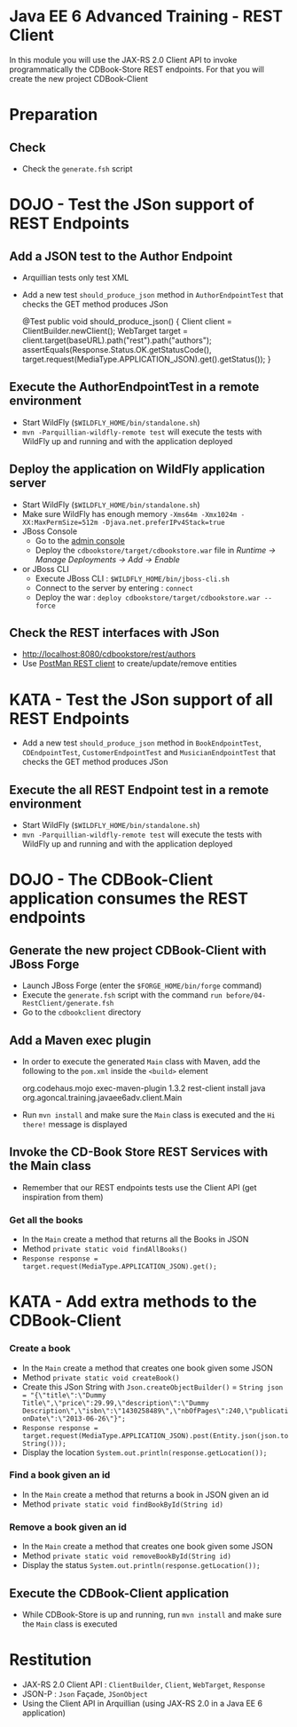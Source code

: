 # Java EE 6 Advanced Training - REST Client

In this module you will use the JAX-RS 2.0 Client API to invoke programmatically the CDBook-Store REST endpoints. For that you will create the new project CDBook-Client

# Preparation

## Check

* Check the `generate.fsh` script

# DOJO - Test the JSon support of REST Endpoints

## Add a JSON test to the Author Endpoint

* Arquillian tests only test XML
* Add a new test `should_produce_json` method in `AuthorEndpointTest` that checks the GET method produces JSon

   @Test
   public void should_produce_json()
   {
      Client client = ClientBuilder.newClient();
      WebTarget target = client.target(baseURL).path("rest").path("authors");
      assertEquals(Response.Status.OK.getStatusCode(), target.request(MediaType.APPLICATION_JSON).get().getStatus());
   }

## Execute the AuthorEndpointTest in a remote environment

* Start WildFly (`$WILDFLY_HOME/bin/standalone.sh`)
* `mvn -Parquillian-wildfly-remote test` will execute the tests with WildFly up and running and with the application deployed

## Deploy the application on WildFly application server

* Start WildFly (`$WILDFLY_HOME/bin/standalone.sh`)
* Make sure WildFly has enough memory `-Xms64m -Xmx1024m -XX:MaxPermSize=512m -Djava.net.preferIPv4Stack=true`
* JBoss Console
	* Go to the [admin console](http://localhost:9990/)
	* Deploy the `cdbookstore/target/cdbookstore.war` file in _Runtime -> Manage Deployments -> Add -> Enable_
* or JBoss CLI
	* Execute JBoss CLI : `$WILDFLY_HOME/bin/jboss-cli.sh`
	* Connect to the server by entering : `connect` 
	* Deploy the war : `deploy cdbookstore/target/cdbookstore.war --force`  

## Check the REST interfaces with JSon

* [http://localhost:8080/cdbookstore/rest/authors]()
* Use [PostMan REST client](https://chrome.google.com/webstore/detail/postman-rest-client/fdmmgilgnpjigdojojpjoooidkmcomcm) to create/update/remove entities

# KATA - Test the JSon support of all REST Endpoints

* Add a new test `should_produce_json` method in `BookEndpointTest`, `CDEndpointTest`, `CustomerEndpointTest` and `MusicianEndpointTest` that checks the GET method produces JSon

## Execute the all REST Endpoint test in a remote environment

* Start WildFly (`$WILDFLY_HOME/bin/standalone.sh`)
* `mvn -Parquillian-wildfly-remote test` will execute the tests with WildFly up and running and with the application deployed

# DOJO - The CDBook-Client application consumes the REST endpoints

## Generate the new project CDBook-Client with JBoss Forge

* Launch JBoss Forge (enter the `$FORGE_HOME/bin/forge` command)
* Execute the `generate.fsh` script with the command `run before/04-RestClient/generate.fsh` 
* Go to the `cdbookclient` directory

## Add a Maven exec plugin

* In order to execute the generated `Main` class with Maven, add the following to the `pom.xml` inside the `<build>` element

    <plugins>
      <plugin>
        <groupId>org.codehaus.mojo</groupId>
        <artifactId>exec-maven-plugin</artifactId>
        <version>1.3.2</version>
        <executions>
          <execution>
            <id>rest-client</id>
            <phase>install</phase>
            <goals>
              <goal>java</goal>
            </goals>
            <configuration>
              <mainClass>org.agoncal.training.javaee6adv.client.Main</mainClass>
            </configuration>
          </execution>
        </executions>
      </plugin>
    </plugins>
    
* Run `mvn install` and make sure the `Main` class is executed and the `Hi there!` message is displayed
    
## Invoke the CD-Book Store REST Services with the Main class

* Remember that our REST endpoints tests use the Client API (get inspiration from them)

### Get all the books
    
* In the `Main` create a method that returns all the Books in JSON
* Method `private static void findAllBooks()`
* `Response response = target.request(MediaType.APPLICATION_JSON).get();`

# KATA - Add extra methods to the CDBook-Client

### Create a book

* In the `Main` create a method that creates one book given some JSON
* Method `private static void createBook()`
* Create this JSon String with `Json.createObjectBuilder()` = `String json = "{\"title\":\"Dummy Title\",\"price\":29.99,\"description\":\"Dummy Description\",\"isbn\":\"1430258489\",\"nbOfPages\":240,\"publicationDate\":\"2013-06-26\"}";`
* `Response response = target.request(MediaType.APPLICATION_JSON).post(Entity.json(json.toString()));`
* Display the location `System.out.println(response.getLocation());`

### Find a book given an id

* In the `Main` create a method that returns a book in JSON given an id
* Method `private static void findBookById(String id)`

### Remove a book given an id

* In the `Main` create a method that creates one book given some JSON
* Method `private static void removeBookById(String id)`
* Display the status `System.out.println(response.getLocation());`

## Execute the CDBook-Client application

* While CDBook-Store is up and running, run `mvn install` and make sure the `Main` class is executed

# Restitution

* JAX-RS 2.0 Client API : `ClientBuilder`, `Client`, `WebTarget`, `Response`
* JSON-P : `Json` Façade, `JSonObject`
* Using the Client API in Arquillian (using JAX-RS 2.0 in a Java EE 6 application)